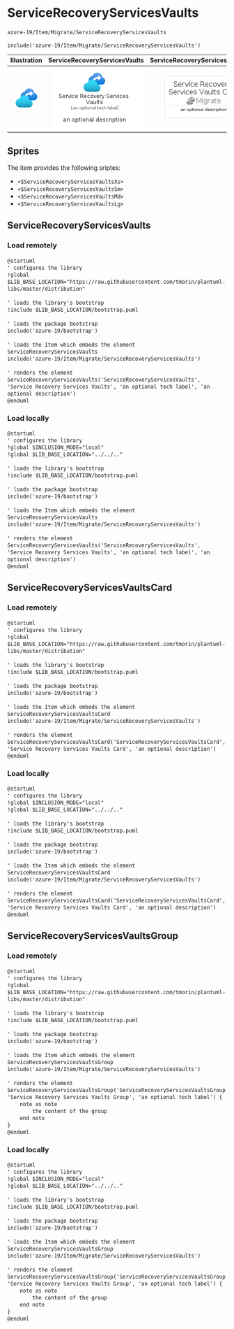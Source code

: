 # ServiceRecoveryServicesVaults


```text
azure-19/Item/Migrate/ServiceRecoveryServicesVaults
```

```text
include('azure-19/Item/Migrate/ServiceRecoveryServicesVaults')
```



| Illustration | ServiceRecoveryServicesVaults | ServiceRecoveryServicesVaultsCard | ServiceRecoveryServicesVaultsGroup |
| :---: | :---: | :---: | :---: |
| ![illustration for Illustration](../../../azure-19/Item/Migrate/ServiceRecoveryServicesVaults.png) | ![illustration for ServiceRecoveryServicesVaults](../../../azure-19/Item/Migrate/ServiceRecoveryServicesVaults.Local.png) | ![illustration for ServiceRecoveryServicesVaultsCard](../../../azure-19/Item/Migrate/ServiceRecoveryServicesVaultsCard.Local.png) | ![illustration for ServiceRecoveryServicesVaultsGroup](../../../azure-19/Item/Migrate/ServiceRecoveryServicesVaultsGroup.Local.png) |



## Sprites
The item provides the following sriptes:

- `<$ServiceRecoveryServicesVaultsXs>`
- `<$ServiceRecoveryServicesVaultsSm>`
- `<$ServiceRecoveryServicesVaultsMd>`
- `<$ServiceRecoveryServicesVaultsLg>`





## ServiceRecoveryServicesVaults

### Load remotely
```plantuml
@startuml
' configures the library
!global $LIB_BASE_LOCATION="https://raw.githubusercontent.com/tmorin/plantuml-libs/master/distribution"

' loads the library's bootstrap
!include $LIB_BASE_LOCATION/bootstrap.puml

' loads the package bootstrap
include('azure-19/bootstrap')

' loads the Item which embeds the element ServiceRecoveryServicesVaults
include('azure-19/Item/Migrate/ServiceRecoveryServicesVaults')

' renders the element
ServiceRecoveryServicesVaults('ServiceRecoveryServicesVaults', 'Service Recovery Services Vaults', 'an optional tech label', 'an optional description')
@enduml
```

### Load locally
```plantuml
@startuml
' configures the library
!global $INCLUSION_MODE="local"
!global $LIB_BASE_LOCATION="../../.."

' loads the library's bootstrap
!include $LIB_BASE_LOCATION/bootstrap.puml

' loads the package bootstrap
include('azure-19/bootstrap')

' loads the Item which embeds the element ServiceRecoveryServicesVaults
include('azure-19/Item/Migrate/ServiceRecoveryServicesVaults')

' renders the element
ServiceRecoveryServicesVaults('ServiceRecoveryServicesVaults', 'Service Recovery Services Vaults', 'an optional tech label', 'an optional description')
@enduml
```

## ServiceRecoveryServicesVaultsCard

### Load remotely
```plantuml
@startuml
' configures the library
!global $LIB_BASE_LOCATION="https://raw.githubusercontent.com/tmorin/plantuml-libs/master/distribution"

' loads the library's bootstrap
!include $LIB_BASE_LOCATION/bootstrap.puml

' loads the package bootstrap
include('azure-19/bootstrap')

' loads the Item which embeds the element ServiceRecoveryServicesVaultsCard
include('azure-19/Item/Migrate/ServiceRecoveryServicesVaults')

' renders the element
ServiceRecoveryServicesVaultsCard('ServiceRecoveryServicesVaultsCard', 'Service Recovery Services Vaults Card', 'an optional description')
@enduml
```

### Load locally
```plantuml
@startuml
' configures the library
!global $INCLUSION_MODE="local"
!global $LIB_BASE_LOCATION="../../.."

' loads the library's bootstrap
!include $LIB_BASE_LOCATION/bootstrap.puml

' loads the package bootstrap
include('azure-19/bootstrap')

' loads the Item which embeds the element ServiceRecoveryServicesVaultsCard
include('azure-19/Item/Migrate/ServiceRecoveryServicesVaults')

' renders the element
ServiceRecoveryServicesVaultsCard('ServiceRecoveryServicesVaultsCard', 'Service Recovery Services Vaults Card', 'an optional description')
@enduml
```

## ServiceRecoveryServicesVaultsGroup

### Load remotely
```plantuml
@startuml
' configures the library
!global $LIB_BASE_LOCATION="https://raw.githubusercontent.com/tmorin/plantuml-libs/master/distribution"

' loads the library's bootstrap
!include $LIB_BASE_LOCATION/bootstrap.puml

' loads the package bootstrap
include('azure-19/bootstrap')

' loads the Item which embeds the element ServiceRecoveryServicesVaultsGroup
include('azure-19/Item/Migrate/ServiceRecoveryServicesVaults')

' renders the element
ServiceRecoveryServicesVaultsGroup('ServiceRecoveryServicesVaultsGroup', 'Service Recovery Services Vaults Group', 'an optional tech label') {
    note as note
        the content of the group
    end note
}
@enduml
```

### Load locally
```plantuml
@startuml
' configures the library
!global $INCLUSION_MODE="local"
!global $LIB_BASE_LOCATION="../../.."

' loads the library's bootstrap
!include $LIB_BASE_LOCATION/bootstrap.puml

' loads the package bootstrap
include('azure-19/bootstrap')

' loads the Item which embeds the element ServiceRecoveryServicesVaultsGroup
include('azure-19/Item/Migrate/ServiceRecoveryServicesVaults')

' renders the element
ServiceRecoveryServicesVaultsGroup('ServiceRecoveryServicesVaultsGroup', 'Service Recovery Services Vaults Group', 'an optional tech label') {
    note as note
        the content of the group
    end note
}
@enduml
```

